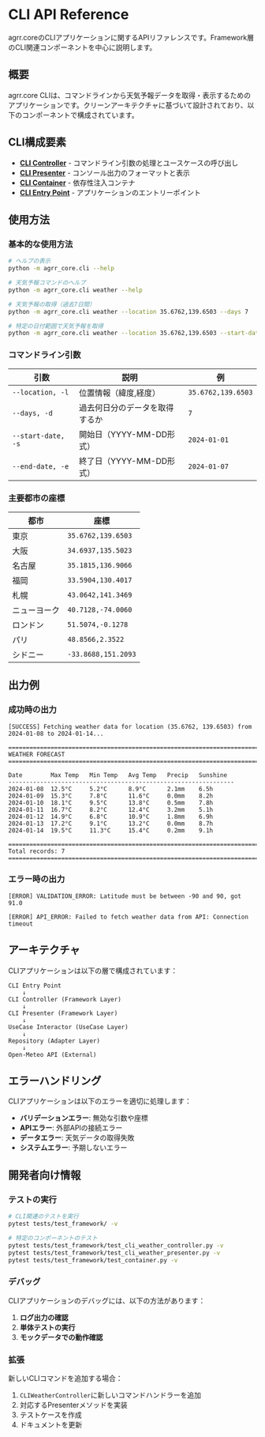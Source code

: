 # CLI API Reference

agrr.coreのCLIアプリケーションに関するAPIリファレンスです。Framework層のCLI関連コンポーネントを中心に説明します。

## 概要

agrr.core CLIは、コマンドラインから天気予報データを取得・表示するためのアプリケーションです。クリーンアーキテクチャに基づいて設計されており、以下のコンポーネントで構成されています。

## CLI構成要素

- **[CLI Controller](framework/cli_controller.md)** - コマンドライン引数の処理とユースケースの呼び出し
- **[CLI Presenter](framework/cli_presenter.md)** - コンソール出力のフォーマットと表示
- **[CLI Container](framework/cli_container.md)** - 依存性注入コンテナ
- **[CLI Entry Point](framework/cli_entry_point.md)** - アプリケーションのエントリーポイント

## 使用方法

### 基本的な使用方法

```bash
# ヘルプの表示
python -m agrr_core.cli --help

# 天気予報コマンドのヘルプ
python -m agrr_core.cli weather --help

# 天気予報の取得（過去7日間）
python -m agrr_core.cli weather --location 35.6762,139.6503 --days 7

# 特定の日付範囲で天気予報を取得
python -m agrr_core.cli weather --location 35.6762,139.6503 --start-date 2024-01-01 --end-date 2024-01-07
```

### コマンドライン引数

| 引数 | 説明 | 例 |
|---|---|---|
| `--location, -l` | 位置情報（緯度,経度） | `35.6762,139.6503` |
| `--days, -d` | 過去何日分のデータを取得するか | `7` |
| `--start-date, -s` | 開始日（YYYY-MM-DD形式） | `2024-01-01` |
| `--end-date, -e` | 終了日（YYYY-MM-DD形式） | `2024-01-07` |

### 主要都市の座標

| 都市 | 座標 |
|------|------|
| 東京 | `35.6762,139.6503` |
| 大阪 | `34.6937,135.5023` |
| 名古屋 | `35.1815,136.9066` |
| 福岡 | `33.5904,130.4017` |
| 札幌 | `43.0642,141.3469` |
| ニューヨーク | `40.7128,-74.0060` |
| ロンドン | `51.5074,-0.1278` |
| パリ | `48.8566,2.3522` |
| シドニー | `-33.8688,151.2093` |

## 出力例

### 成功時の出力

```
[SUCCESS] Fetching weather data for location (35.6762, 139.6503) from 2024-01-08 to 2024-01-14...

================================================================================
WEATHER FORECAST
================================================================================

Date        Max Temp   Min Temp   Avg Temp   Precip   Sunshine  
----------------------------------------------------------------
2024-01-08  12.5°C     5.2°C      8.9°C      2.1mm    6.5h      
2024-01-09  15.3°C     7.8°C      11.6°C     0.0mm    8.2h      
2024-01-10  18.1°C     9.5°C      13.8°C     0.5mm    7.8h      
2024-01-11  16.7°C     8.2°C      12.4°C     3.2mm    5.1h      
2024-01-12  14.9°C     6.8°C      10.9°C     1.8mm    6.9h      
2024-01-13  17.2°C     9.1°C      13.2°C     0.0mm    8.7h      
2024-01-14  19.5°C     11.3°C     15.4°C     0.2mm    9.1h      

================================================================================
Total records: 7
================================================================================
```

### エラー時の出力

```
[ERROR] VALIDATION_ERROR: Latitude must be between -90 and 90, got 91.0

[ERROR] API_ERROR: Failed to fetch weather data from API: Connection timeout
```

## アーキテクチャ

CLIアプリケーションは以下の層で構成されています：

```
CLI Entry Point
    ↓
CLI Controller (Framework Layer)
    ↓
CLI Presenter (Framework Layer)
    ↓
UseCase Interactor (UseCase Layer)
    ↓
Repository (Adapter Layer)
    ↓
Open-Meteo API (External)
```

## エラーハンドリング

CLIアプリケーションは以下のエラーを適切に処理します：

- **バリデーションエラー**: 無効な引数や座標
- **APIエラー**: 外部APIの接続エラー
- **データエラー**: 天気データの取得失敗
- **システムエラー**: 予期しないエラー

## 開発者向け情報

### テストの実行

```bash
# CLI関連のテストを実行
pytest tests/test_framework/ -v

# 特定のコンポーネントのテスト
pytest tests/test_framework/test_cli_weather_controller.py -v
pytest tests/test_framework/test_cli_weather_presenter.py -v
pytest tests/test_framework/test_container.py -v
```

### デバッグ

CLIアプリケーションのデバッグには、以下の方法があります：

1. **ログ出力の確認**
2. **単体テストの実行**
3. **モックデータでの動作確認**

### 拡張

新しいCLIコマンドを追加する場合：

1. `CLIWeatherController`に新しいコマンドハンドラーを追加
2. 対応するPresenterメソッドを実装
3. テストケースを作成
4. ドキュメントを更新
